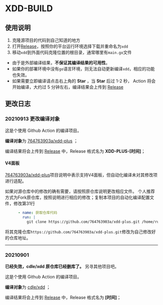# XDD-BUILD

## 使用说明

1. 克隆源项目的代码到自己知道的地方
2. 打开[Release](https://github.com/Huiaei/XDD-BUILD/releases)，按照你的平台运行环境选择下载并重命名为`xdd`
3. 移动`xdd`到外面代码克隆位置的根目录，通常哪里有`main.go`文件

* 由于是外部编译结果，**不保证其编译结果的可用性**。
* 如果你的部署环境中没有`go`语言环境，则无法自动更新编译`xdd`，相应的功能也失效。
* 如果需要立即编译请点击右上角的 **Star** ，当 **Star** 后过 1-2 秒， Action 将会开始编译，大约过 5 分钟左右，编译结果会上传到 [Release](https://github.com/Huiaei/XDD-BUILD/releases)

## 更改日志

### 20210913 更改编译对象
 
这是个使用 Github Action 的编译项目。

**编译对象**为 [764763903a/xdd-plus](https://github.com/764763903a/xdd-plus) ；

编译结果将会上传到 [Release](https://github.com/Huiaei/XDD-BUILD/releases) 中，Release 格式名为 **XDD-PLUS-[时间]**；

#### V4面板

[764763903a/xdd-plus](https://github.com/764763903a/xdd-plus)项目说明中表示支持V4面板，但自动化编译未对其修改项进行适配。

如果对源仓库中的修改的确有需要，请按照原仓库说明更改相应文件。
个人推荐方式为Fork原仓库，按照说明进行相应的修改；复制本项目的自动化编译配置文件，修改第31行
```yml
      - name: 获取仓库代码
        run: |
          git clone https://github.com/764763903a/xdd-plus.git /home/runner/work/xdd/
```
将其克隆仓库`https://github.com/764763903a/xdd-plus.git`修改为自己修改好的仓库地址。

----

### 20210901

**已经失效，cdle/xdd 原仓库已经删库了。** 另寻其他项目吧。

这是个使用 Github Action 的编译项目。

**编译对象**为 [cdle/xdd](https://github.com/cdle/xdd) ；

编译结果将会上传到 [Release](https://github.com/Huiaei/XDD-BUILD/releases) 中，Release 格式名为 **[时间]**；
